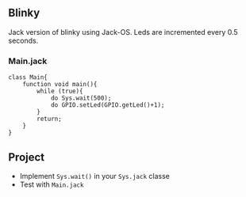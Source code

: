## Blinky
Jack version of blinky using Jack-OS. Leds are incremented every 0.5 seconds.

### Main.jack
```
class Main{
	function void main(){
		while (true){
			do Sys.wait(500);
			do GPIO.setLed(GPIO.getLed()+1);
		}
		return;
	}
}
```
## Project
* Implement `Sys.wait()` in your `Sys.jack` classe
* Test with `Main.jack`
